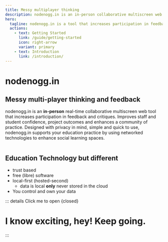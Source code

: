 ```yaml
---
title: Messy multiplayer thinking
description: nodenogg.in is an in-person collaborative multiscreen web tool that increases participation in feedback and critiques. Improves staff and student confidence, project outcomes and enhances a community of practice. Designed with privacy in mind, simple and quick to use, nodenogg.in supports your education practice by using networked technologies to enhance social learning spaces.
hero:
  tagline: nodenogg.in is a tool that increases participation in feedback and critiques. It is deliberately made to improve student and staff confidence, project outcomes and enhance a community of practice.
  actions:
    - text: Getting Started
      link: /guide/getting-started
      icon: right-arrow
      variant: primary
    - text: Introduction
      link: /introduction/
---
```


# nodenogg.in

## Messy multi-player thinking and feedback

nodenogg.in is an **in-person** real-time collaborative multiscreen web tool that increases participation in feedback and critiques. Improves staff and student confidence, project outcomes and enhances a community of practice. Designed with privacy in mind, simple and quick to use, nodenogg.in supports your education practice by using networked technologies to enhance social learning spaces.

<div class="card-grid">
<CardLink
title="Lets go! Click / Tap me"
  description="Dive straight in, if you are an educator this is for you to find out why nodenogg.in will improve your community of practice."
  href="/guide/getting-started"
/>
</div>

## Education Technology but different

- trust based
- free (libre) software
- local-first (hosted-second)
  - data is local **only** never stored in the cloud
- You control and own your data

::: details Click me to open {closed}

# I know exciting, hey! Keep going.

:::

<script setup>
import CardLink from './components/CardLink.vue'
</script>

<style>
.card-grid {
  display: grid;
  grid-template-columns: repeat(auto-fit, minmax(240px, 1fr));
  gap: 1rem;
}
</style>